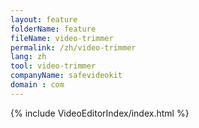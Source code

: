```yaml
---
layout: feature
folderName: feature
fileName: video-trimmer
permalink: /zh/video-trimmer
lang: zh
tool: video-trimmer
companyName: safevideokit
domain : com
---
```


{% include VideoEditorIndex/index.html %}

   